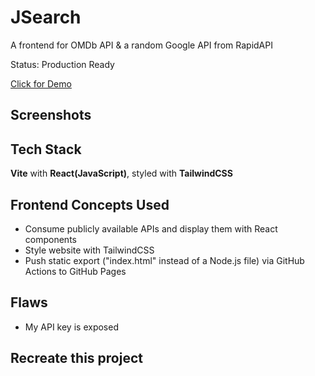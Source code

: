 # JSearch
A frontend for OMDb API & a random Google API from RapidAPI

Status: Production Ready

[Click for Demo](https://lostmypillow.github.io/jsearch-react)


## Screenshots



## Tech Stack
**Vite** with **React(JavaScript)**, styled with **TailwindCSS**


## Frontend Concepts Used
- Consume publicly available APIs and display them with React components
- Style website with TailwindCSS
- Push static export ("index.html" instead of a Node.js file) via GitHub Actions to GitHub Pages


## Flaws
- My API key is exposed


## Recreate this project
